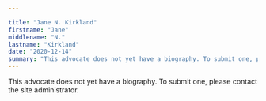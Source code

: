 ```yaml
---

title: "Jane N. Kirkland"
firstname: "Jane"
middlename: "N."
lastname: "Kirkland"
date: "2020-12-14"
summary: "This advocate does not yet have a biography. To submit one, please contact the site administrator."
---
```

This advocate does not yet have a biography. To submit one, please contact the site administrator.

